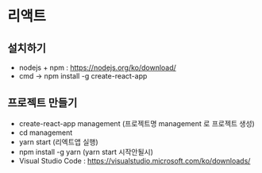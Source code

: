# 리액트 

## 설치하기

- nodejs + npm : https://nodejs.org/ko/download/
- cmd -> npm install -g create-react-app

## 프로젝트 만들기

- create-react-app management (프로젝트명 management 로 프로젝트 생성)
- cd management
- yarn start (리엑트앱 실행)
- npm install -g yarn (yarn start 시작안될시)
- Visual Studio Code : https://visualstudio.microsoft.com/ko/downloads/

